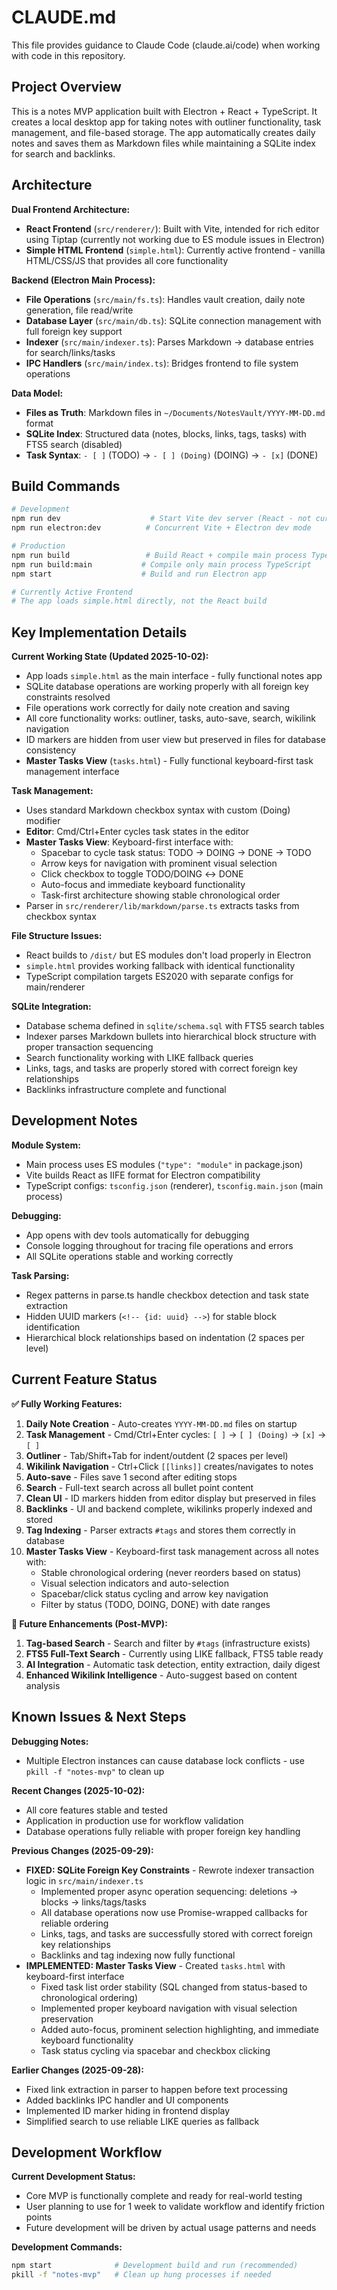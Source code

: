 # CLAUDE.md

This file provides guidance to Claude Code (claude.ai/code) when working with code in this repository.

## Project Overview

This is a notes MVP application built with Electron + React + TypeScript. It creates a local desktop app for taking notes with outliner functionality, task management, and file-based storage. The app automatically creates daily notes and saves them as Markdown files while maintaining a SQLite index for search and backlinks.

## Architecture

**Dual Frontend Architecture:**
- **React Frontend** (`src/renderer/`): Built with Vite, intended for rich editor using Tiptap (currently not working due to ES module issues in Electron)
- **Simple HTML Frontend** (`simple.html`): Currently active frontend - vanilla HTML/CSS/JS that provides all core functionality

**Backend (Electron Main Process):**
- **File Operations** (`src/main/fs.ts`): Handles vault creation, daily note generation, file read/write
- **Database Layer** (`src/main/db.ts`): SQLite connection management with full foreign key support
- **Indexer** (`src/main/indexer.ts`): Parses Markdown → database entries for search/links/tasks
- **IPC Handlers** (`src/main/index.ts`): Bridges frontend to file system operations

**Data Model:**
- **Files as Truth**: Markdown files in `~/Documents/NotesVault/YYYY-MM-DD.md` format
- **SQLite Index**: Structured data (notes, blocks, links, tags, tasks) with FTS5 search (disabled)
- **Task Syntax**: `- [ ]` (TODO) → `- [ ] (Doing)` (DOING) → `- [x]` (DONE)

## Build Commands

```bash
# Development
npm run dev                    # Start Vite dev server (React - not currently working)
npm run electron:dev          # Concurrent Vite + Electron dev mode

# Production
npm run build                 # Build React + compile main process TypeScript
npm run build:main           # Compile only main process TypeScript
npm start                    # Build and run Electron app

# Currently Active Frontend
# The app loads simple.html directly, not the React build
```

## Key Implementation Details

**Current Working State (Updated 2025-10-02):**
- App loads `simple.html` as the main interface - fully functional notes app
- SQLite database operations are working properly with all foreign key constraints resolved
- File operations work correctly for daily note creation and saving
- All core functionality works: outliner, tasks, auto-save, search, wikilink navigation
- ID markers are hidden from user view but preserved in files for database consistency
- **Master Tasks View** (`tasks.html`) - Fully functional keyboard-first task management interface

**Task Management:**
- Uses standard Markdown checkbox syntax with custom (Doing) modifier
- **Editor**: Cmd/Ctrl+Enter cycles task states in the editor
- **Master Tasks View**: Keyboard-first interface with:
  - Spacebar to cycle task status: TODO → DOING → DONE → TODO
  - Arrow keys for navigation with prominent visual selection
  - Click checkbox to toggle TODO/DOING ↔ DONE
  - Auto-focus and immediate keyboard functionality
  - Task-first architecture showing stable chronological order
- Parser in `src/renderer/lib/markdown/parse.ts` extracts tasks from checkbox syntax

**File Structure Issues:**
- React builds to `/dist/` but ES modules don't load properly in Electron
- `simple.html` provides working fallback with identical functionality
- TypeScript compilation targets ES2020 with separate configs for main/renderer

**SQLite Integration:**
- Database schema defined in `sqlite/schema.sql` with FTS5 search tables
- Indexer parses Markdown bullets into hierarchical block structure with proper transaction sequencing
- Search functionality working with LIKE fallback queries
- Links, tags, and tasks are properly stored with correct foreign key relationships
- Backlinks infrastructure complete and functional

## Development Notes

**Module System:**
- Main process uses ES modules (`"type": "module"` in package.json)
- Vite builds React as IIFE format for Electron compatibility
- TypeScript configs: `tsconfig.json` (renderer), `tsconfig.main.json` (main process)

**Debugging:**
- App opens with dev tools automatically for debugging
- Console logging throughout for tracing file operations and errors
- All SQLite operations stable and working correctly

**Task Parsing:**
- Regex patterns in parse.ts handle checkbox detection and task state extraction
- Hidden UUID markers (`<!-- {id: uuid} -->`) for stable block identification
- Hierarchical block relationships based on indentation (2 spaces per level)

## Current Feature Status

**✅ Fully Working Features:**
1. **Daily Note Creation** - Auto-creates `YYYY-MM-DD.md` files on startup
2. **Task Management** - Cmd/Ctrl+Enter cycles: `[ ]` → `[ ] (Doing)` → `[x]` → `[ ]`
3. **Outliner** - Tab/Shift+Tab for indent/outdent (2 spaces per level)
4. **Wikilink Navigation** - Ctrl+Click `[[links]]` creates/navigates to notes
5. **Auto-save** - Files save 1 second after editing stops
6. **Search** - Full-text search across all bullet point content
7. **Clean UI** - ID markers hidden from editor display but preserved in files
8. **Backlinks** - UI and backend complete, wikilinks properly indexed and stored
9. **Tag Indexing** - Parser extracts `#tags` and stores them correctly in database
10. **Master Tasks View** - Keyboard-first task management across all notes with:
    - Stable chronological ordering (never reorders based on status)
    - Visual selection indicators and auto-selection
    - Spacebar/click status cycling and arrow key navigation
    - Filter by status (TODO, DOING, DONE) with date ranges

**🔮 Future Enhancements (Post-MVP):**
1. **Tag-based Search** - Search and filter by `#tags` (infrastructure exists)
2. **FTS5 Full-Text Search** - Currently using LIKE fallback, FTS5 table ready
3. **AI Integration** - Automatic task detection, entity extraction, daily digest
4. **Enhanced Wikilink Intelligence** - Auto-suggest based on content analysis

## Known Issues & Next Steps

**Debugging Notes:**
- Multiple Electron instances can cause database lock conflicts - use `pkill -f "notes-mvp"` to clean up

**Recent Changes (2025-10-02):**
- All core features stable and tested
- Application in production use for workflow validation
- Database operations fully reliable with proper foreign key handling

**Previous Changes (2025-09-29):**
- **FIXED: SQLite Foreign Key Constraints** - Rewrote indexer transaction logic in `src/main/indexer.ts`
  - Implemented proper async operation sequencing: deletions → blocks → links/tags/tasks
  - All database operations now use Promise-wrapped callbacks for reliable ordering
  - Links, tags, and tasks are successfully stored with correct foreign key relationships
  - Backlinks and tag indexing now fully functional
- **IMPLEMENTED: Master Tasks View** - Created `tasks.html` with keyboard-first interface
  - Fixed task list order stability (SQL changed from status-based to chronological ordering)
  - Implemented proper keyboard navigation with visual selection preservation
  - Added auto-focus, prominent selection highlighting, and immediate keyboard functionality
  - Task status cycling via spacebar and checkbox clicking

**Earlier Changes (2025-09-28):**
- Fixed link extraction in parser to happen before text processing
- Added backlinks IPC handler and UI components
- Implemented ID marker hiding in frontend display
- Simplified search to use reliable LIKE queries as fallback

## Development Workflow

**Current Development Status:**
- Core MVP is functionally complete and ready for real-world testing
- User planning to use for 1 week to validate workflow and identify friction points
- Future development will be driven by actual usage patterns and needs

**Development Commands:**
```bash
npm start              # Development build and run (recommended)
pkill -f "notes-mvp"   # Clean up hung processes if needed
```